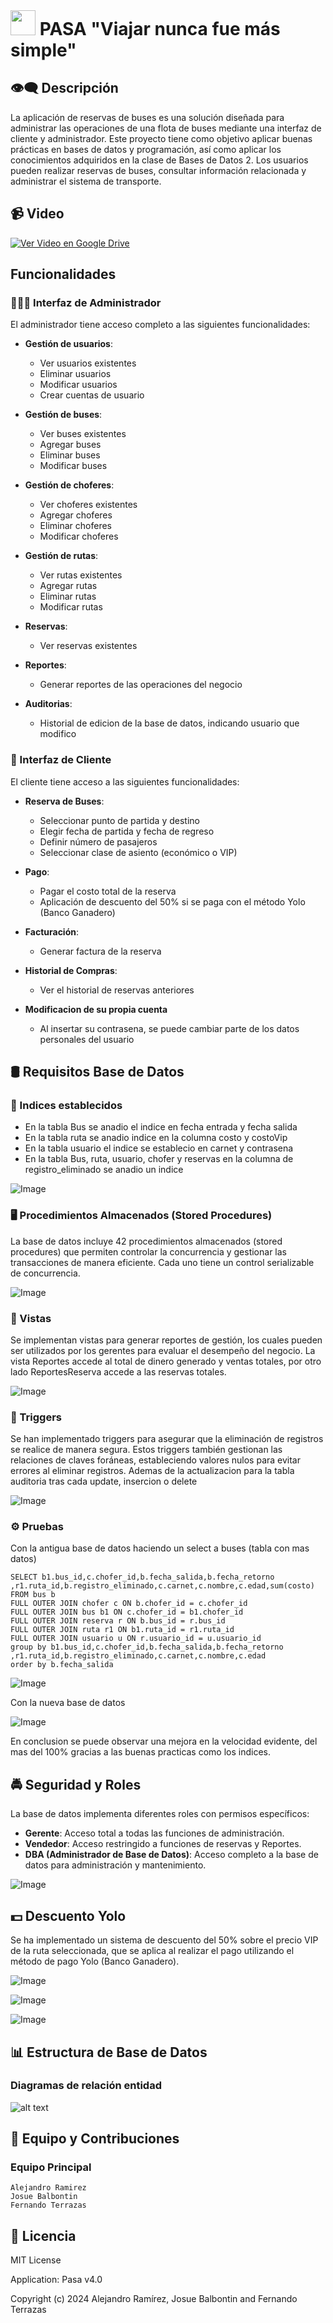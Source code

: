 <!-- Markdown -->
<div style="display: flex; justify-content: ">
  <h1 style="margin: 0;" > <img src="ASSETS/color_positive.png" width="40" /> PASA "Viajar nunca fue más simple" </h1>
</div>

## 👁️‍🗨️​ Descripción

La aplicación de reservas de buses es una solución diseñada para administrar las operaciones de una flota de buses mediante una interfaz de cliente y administrador. Este proyecto tiene como objetivo aplicar buenas prácticas en bases de datos y programación, así como aplicar los conocimientos adquiridos en la clase de Bases de Datos 2. Los usuarios pueden realizar reservas de buses, consultar información relacionada y administrar el sistema de transporte.


## 📹 ​Video

[![Ver Video en Google Drive](IMAGES/logo.png)](https://drive.google.com/file/d/1NAG6RkiZN7XI502VA-ma2FuVwAHScZMw/view)

## Funcionalidades

### 👨🏼‍💻​ Interfaz de Administrador

El administrador tiene acceso completo a las siguientes funcionalidades:

- **Gestión de usuarios**:
  - Ver usuarios existentes
  - Eliminar usuarios
  - Modificar usuarios
  - Crear cuentas de usuario

- **Gestión de buses**:
  - Ver buses existentes
  - Agregar buses
  - Eliminar buses
  - Modificar buses

- **Gestión de choferes**:
  - Ver choferes existentes
  - Agregar choferes
  - Eliminar choferes
  - Modificar choferes

- **Gestión de rutas**:
  - Ver rutas existentes
  - Agregar rutas
  - Eliminar rutas
  - Modificar rutas

- **Reservas**:
  - Ver reservas existentes

- **Reportes**:
  - Generar reportes de las operaciones del negocio

- **Auditorias**:
  - Historial de edicion de la base de datos, indicando usuario que modifico 

### 🛒​ Interfaz de Cliente

El cliente tiene acceso a las siguientes funcionalidades:

- **Reserva de Buses**:
  - Seleccionar punto de partida y destino
  - Elegir fecha de partida y fecha de regreso
  - Definir número de pasajeros
  - Seleccionar clase de asiento (económico o VIP)

- **Pago**:
  - Pagar el costo total de la reserva
  - Aplicación de descuento del 50% si se paga con el método Yolo (Banco Ganadero)

- **Facturación**:
  - Generar factura de la reserva

- **Historial de Compras**:
  - Ver el historial de reservas anteriores

- **Modificacion de su propia cuenta**
  - Al insertar su contrasena, se puede cambiar parte de los datos personales del usuario

## 🛢 Requisitos Base de Datos

### 🔗 Indices establecidos

- En la tabla Bus se anadio el indice en fecha entrada y fecha salida
- En la tabla ruta se anadio indice en la columna costo y costoVip
- En la tabla usuario el indice se establecio en carnet y contrasena
- En la tabla Bus, ruta, usuario, chofer y reservas en la columna de registro_eliminado se anadio un indice

![Image](https://github.com/user-attachments/assets/21cda3e1-8bbe-4f9f-8719-a59744448f3f)


### 🖥 Procedimientos Almacenados (Stored Procedures)

La base de datos incluye 42 procedimientos almacenados (stored procedures) que permiten controlar la concurrencia y gestionar las transacciones de manera eficiente. Cada uno tiene un control serializable de concurrencia.

![Image](https://github.com/user-attachments/assets/1d241db8-dda4-4760-ab54-a8c2734bbc83)

### 👀 ​Vistas

Se implementan vistas para generar reportes de gestión, los cuales pueden ser utilizados por los gerentes para evaluar el desempeño del negocio. La vista Reportes accede al total de dinero generado y ventas totales, por otro lado ReportesReserva accede a las reservas totales.

![Image](https://github.com/user-attachments/assets/30dce6e1-9950-4778-b7f6-5864dd74872a)

### 🐯 Triggers

Se han implementado triggers para asegurar que la eliminación de registros se realice de manera segura. Estos triggers también gestionan las relaciones de claves foráneas, estableciendo valores nulos para evitar errores al eliminar registros. Ademas de la actualizacion para la tabla auditoria tras cada update, insercion o delete

![Image](https://github.com/user-attachments/assets/fd0756c9-4c9e-4ddb-a9dc-d6f9221bea63)

### ⚙️ Pruebas 

Con la antigua base de datos haciendo un select a buses (tabla con mas datos)

``` 
SELECT b1.bus_id,c.chofer_id,b.fecha_salida,b.fecha_retorno
,r1.ruta_id,b.registro_eliminado,c.carnet,c.nombre,c.edad,sum(costo)
FROM bus b
FULL OUTER JOIN chofer c ON b.chofer_id = c.chofer_id
FULL OUTER JOIN bus b1 ON c.chofer_id = b1.chofer_id
FULL OUTER JOIN reserva r ON b.bus_id = r.bus_id
FULL OUTER JOIN ruta r1 ON b1.ruta_id = r1.ruta_id
FULL OUTER JOIN usuario u ON r.usuario_id = u.usuario_id
group by b1.bus_id,c.chofer_id,b.fecha_salida,b.fecha_retorno
,r1.ruta_id,b.registro_eliminado,c.carnet,c.nombre,c.edad
order by b.fecha_salida 
```


![Image](https://github.com/user-attachments/assets/978da545-3ee4-464b-bf48-a0932d810138)

Con la nueva base de datos

![Image](https://github.com/user-attachments/assets/c4b511f5-984e-46dd-a57f-c9c0cb20382f)

En conclusion se puede observar una mejora en la velocidad evidente, del mas del 100% gracias a las buenas practicas como los indices.

## 🚔​ Seguridad y Roles

La base de datos implementa diferentes roles con permisos específicos:

- **Gerente**: Acceso total a todas las funciones de administración.
- **Vendedor**: Acceso restringido a funciones de reservas y Reportes.
- **DBA (Administrador de Base de Datos)**: Acceso completo a la base de datos para administración y mantenimiento.

![Image](https://github.com/user-attachments/assets/e3dbd9d3-0465-476c-a75b-0760ed6e7c5c)

## 💵 ​Descuento Yolo

Se ha implementado un sistema de descuento del 50% sobre el precio VIP de la ruta seleccionada, que se aplica al realizar el pago utilizando el método de pago Yolo (Banco Ganadero).

![Image](https://github.com/user-attachments/assets/1d44b436-39aa-48a7-ae0e-6349cf85492c)

![Image](https://github.com/user-attachments/assets/e9bf2e19-56d4-4926-bac8-0cdbc5344581)

![Image](https://github.com/user-attachments/assets/e9daf158-9842-473c-9e38-5e6168c66934)

## 📊 Estructura de Base de Datos

### Diagramas de relación entidad

![alt text](IMAGES/entity_relationship_diagram.png)

## 👥 Equipo y Contribuciones

### Equipo Principal
```
Alejandro Ramirez
Josue Balbontin
Fernando Terrazas
```

## 📄 Licencia

MIT License 

Application: Pasa v4.0

Copyright (c) 2024 Alejandro Ramírez, Josue Balbontin and Fernando Terrazas
